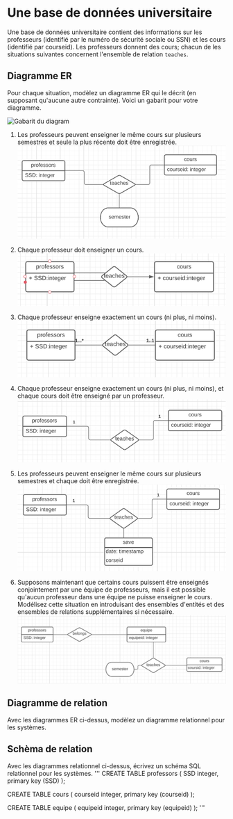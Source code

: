 # Une base de données universitaire

Une base de données universitaire contient des informations sur les professeurs
(identifié par le numéro de sécurité sociale ou SSN) et les cours
(identifié par courseid). Les professeurs donnent des cours; chacun de
les situations suivantes concernent l'ensemble de relation `teaches`.

## Diagramme ER

Pour chaque situation, modèlez un diagramme ER qui le décrit
(en supposant qu'aucune autre contrainte).  Voici un gabarit pour
votre diagramme.

![Gabarit du diagram](assets/template_er.png)

1) Les professeurs peuvent enseigner le même cours sur plusieurs semestres et seule la plus récente doit être enregistrée.
![Diagramme 1](assets/sol/Capture1.png)

2) Chaque professeur doit enseigner un cours.
![Diagramme 2](assets/sol/Capture2.PNG)

3) Chaque professeur enseigne exactement un cours (ni plus, ni moins).
![Diagramme 3](assets/sol/Capture3.PNG)

4) Chaque professeur enseigne exactement un cours (ni plus, ni moins), et chaque cours doit être enseigné par un professeur.
![Diagramme 4](assets/sol/Capture4.PNG)

5) Les professeurs peuvent enseigner le même cours sur plusieurs semestres et chaque doit être enregistrée.
![Diagramme 5](assets/sol/Capture5.PNG)

6) Supposons maintenant que certains cours puissent être enseignés conjointement par une équipe de professeurs, mais il est possible qu'aucun professeur dans une équipe ne puisse enseigner le cours. Modélisez cette situation en introduisant des ensembles d'entités et des ensembles de relations supplémentaires si nécessaire.
![Diagramme 6](assets/sol/Capture6.PNG)


## Diagramme de relation

Avec les diagrammes ER ci-dessus, modèlez un diagramme relationnel pour les systèmes.

## Schèma de relation

Avec les diagrammes relationnel ci-dessus, écrivez un schéma SQL relationnel pour les systèmes.
'''
CREATE TABLE professors (
  SSD integer,
  primary key (SSD)
);

CREATE TABLE cours (
  courseid integer,
  primary key (courseid)
);

CREATE TABLE equipe (
  equipeid integer,
  primary key (equipeid)
);
'''
